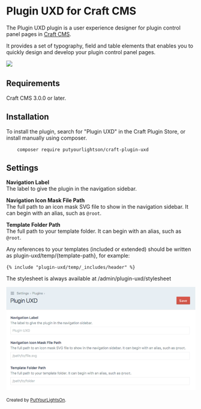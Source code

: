 # Plugin UXD for Craft CMS

The Plugin UXD plugin is a user experience designer for plugin control panel pages in [Craft CMS](https://craftcms.com/).

It provides a set of typography, field and table elements that enables you to quickly design and develop your plugin control panel pages. 

<p><img src="screenshots/plugin.png"></p>

## Requirements

Craft CMS 3.0.0 or later.

## Installation

To install the plugin, search for "Plugin UXD" in the Craft Plugin Store, or install manually using composer.

        composer require putyourlightson/craft-plugin-uxd

## Settings

**Navigation Label**  
The label to give the plugin in the navigation sidebar.

**Navigation Icon Mask File Path**  
The full path to an icon mask SVG file to show in the navigation sidebar. It can begin with an alias, such as `@root`.

**Template Folder Path**  
The full path to your template folder. It can begin with an alias, such as `@root`.

Any references to your templates (included or extended) should be written as plugin-uxd/temp/{template-path}, for example:

    {% include "plugin-uxd/temp/_includes/header" %}

The stylesheet is always available at /admin/plugin-uxd/stylesheet

<p><img src="screenshots/settings.png"></p>

<small>Created by [PutYourLightsOn](https://www.putyourlightson.net/).</small>
